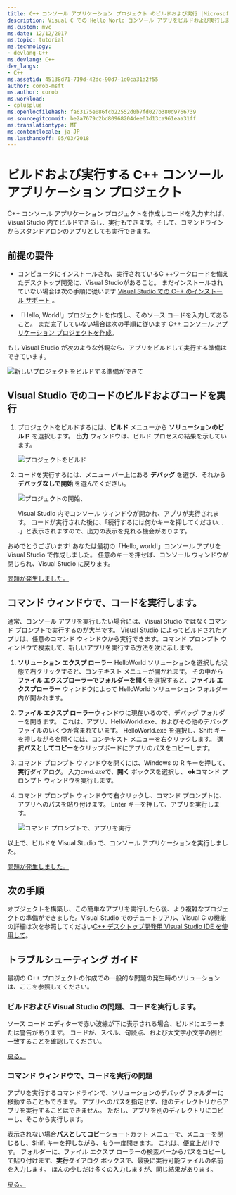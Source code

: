 ```yaml
---
title: C++ コンソール アプリケーション プロジェクト のビルドおよび実行 |Microsoft ドキュメント
description: Visual C での Hello World コンソール アプリをビルドおよび実行します。
ms.custom: mvc
ms.date: 12/12/2017
ms.topic: tutorial
ms.technology:
- devlang-C++
ms.devlang: C++
dev_langs:
- C++
ms.assetid: 45138d71-719d-42dc-90d7-1d0ca31a2f55
author: corob-msft
ms.author: corob
ms.workload:
- cplusplus
ms.openlocfilehash: fa63175e086fcb22552d0b7fd027b380d9766739
ms.sourcegitcommit: be2a7679c2bd80968204dee03d13ca961eaa31ff
ms.translationtype: MT
ms.contentlocale: ja-JP
ms.lasthandoff: 05/03/2018
---
```

# <a name="build-and-run-a-c-console-app-project"></a>ビルドおよび実行する C++ コンソール アプリケーション プロジェクト

C++ コンソール アプリケーション プロジェクトを作成しコードを入力すれば、Visual Studio 内でビルドできるし、実行もできます。そして、コマンドラインからスタンドアロンのアプリとしても実行できます。

## <a name="prerequisites"></a>前提の要件

- コンピュータにインストールされ、実行されているC ++ワークロードを備えたデスクトップ開発に、Visual Studioがあること。 まだインストールされていない場合は次の手順に従います [Visual Studio での C++ のインストール サポート](../build/vscpp-step-0-installation.md) 。

- 「Hello, World!」プロジェクトを作成し、そのソース コードを入力してあること。 まだ完了していない場合は次の手順に従います [C++ コンソール アプリケーション プロジェクトを作成](../build/vscpp-step-1-create.md)。

もし Visual Studio が次のような外観なら、アプリをビルドして実行する準備はできています。

   ![新しいプロジェクトをビルドする準備ができて](../build/media/vscpp-ready-to-build.png "新しいプロジェクトをビルドする準備完了")

## <a name="build-and-run-your-code-in-visual-studio"></a> Visual Studio でのコードのビルドおよびコードを実行

1. プロジェクトをビルドするには、**ビルド** メニューから **ソリューションのビルド** を選択します。 **出力** ウィンドウは、ビルド プロセスの結果を示しています。

   ![プロジェクトをビルド](../build/media/vscpp-build-solution.gif "プロジェクトをビルドします")

2. コードを実行するには、メニュー バー上にある **デバッグ** を選び、それから **デバッグなしで開始** を選んでください。

   ![プロジェクトの開始、](../build/media/vscpp-start-without-debugging.gif "プロジェクトの開始")

    Visual Studio 内でコンソール ウィンドウが開かれ、アプリが実行されます。 コードが実行された後に、「続行するには何かキーを押してください. . .」と表示されますので、出力の表示を見れる機会があります。

おめでとうございます! あなたは最初の「Hello, world!」コンソール アプリを Visual Studio で作成しました。 任意のキーを押せば、コンソール ウィンドウが閉じられ、Visual Studio に戻ります。

[問題が発生しました。](#build-and-run-your-code-in-visual-studio-issues)

## <a name="run-your-code-in-a-command-window"></a>コマンド ウィンドウで、コードを実行します。

通常、コンソール アプリを実行したい場合には、Visual Studio ではなくコマンド プロンプトで実行するのが大半です。 Visual Studio によってビルドされたアプリは、任意のコマンド ウィンドウから実行できます。コマンド プロンプト ウィンドウで検索して、新しいアプリを実行する方法を次に示します。

1. **ソリューション エクスプ ローラー** HelloWorld ソリューションを選択した状態で右クリックすると、コンテキスト メニューが開かれます。 その中から**ファイル エクスプローラーでフォルダーを開く**を選択すると、**ファイル エクスプローラー** ウィンドウによって HelloWorld ソリューション フォルダー内が開かれます。

1. **ファイル エクスプ ローラー**ウィンドウに現在いるので、デバッグ フォルダーを開きます。 これは、アプリ、HelloWorld.exe、およびその他のデバッグ ファイルのいくつか含まれています。 HelloWorld.exe を選択し、Shift キーを押しながらを開くには、コンテキスト メニューを右クリックします。 選択**パスとしてコピー**をクリップボードにアプリのパスをコピーします。

1. コマンド プロンプト ウィンドウを開くには、Windows の R キーを押して、**実行**ダイアログ。 入力*cmd.exe*で、**開く** ボックスを選択し、 **ok**コマンド プロンプト ウィンドウを実行します。

1. コマンド プロンプト ウィンドウで右クリックし、コマンド プロンプトに、アプリへのパスを貼り付けます。 Enter キーを押して、アプリを実行します。

   ![コマンド プロンプトで、アプリを実行](../build/media/vscpp-run-in-cmd.gif "コマンド プロンプトで、アプリを実行")

以上で、ビルドを Visual Studio で、コンソール アプリケーションを実行しました。

[問題が発生しました。](#run-your-code-in-a-command-window-issues)

## <a name="next-steps"></a>次の手順

オブジェクトを構築し、この簡単なアプリを実行したら後、より複雑なプロジェクトの準備ができました。Visual Studio でのチュートリアル、Visual C の機能の詳細は次を参照してください[C++ デスクトップ開発用 Visual Studio IDE を使用して](../ide/using-the-visual-studio-ide-for-cpp-desktop-development.md)。

## <a name="troubleshooting-guide"></a>トラブルシューティング ガイド

最初の C++ プロジェクトの作成での一般的な問題の発生時のソリューションは、ここを参照してください。

### <a name="build-and-run-your-code-in-visual-studio-issues"></a>ビルドおよび Visual Studio の問題、コードを実行します。

ソース コード エディターで赤い波線が下に表示される場合、ビルドにエラーまたは警告があります。 コードが、スペル、句読点、および大文字小文字の例と一致することを確認してください。

[戻る。](#build-and-run-your-code-in-visual-studio)

### <a name="run-your-code-in-a-command-window-issues"></a>コマンド ウィンドウで、コードを実行の問題

アプリを実行するコマンドラインで、ソリューションのデバッグ フォルダーに移動することもできます。 アプリへのパスを指定せず、他のディレクトリからアプリを実行することはできません。 ただし、アプリを別のディレクトリにコピーし、そこから実行します。

表示されない場合**パスとしてコピー**ショートカット メニューで、メニューを閉じるし、Shift キーを押しながら、もう一度開きます。 これは、便宜上だけです。 フォルダーに、ファイル エクスプ ローラーの検索バーからパスをコピーして貼り付けます、**実行**ダイアログ ボックスで、最後に実行可能ファイルの名前を入力します。 ほんの少しだけ多くの入力しますが、同じ結果があります。

[戻る。](#run-your-code-in-a-command-window)


<iframe src="" height="0" width="0" frameborder="0" name="frameTarget" />
